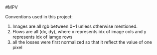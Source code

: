 #MPV

Conventions used in this project:
1. Images are all rgb between 0~1 unless otherwise mentioned.
2. Flows are all (dx, dy), where x represents idx of image cols and y represents idx of iamge rows
3. all the losses were first normalized so that it reflect the value of one pixel